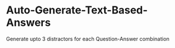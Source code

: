 # Auto-Generate-Text-Based-Answers
Generate upto 3 distractors for each Question-Answer combination
